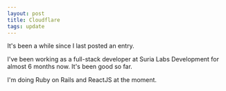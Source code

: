 ```yaml
---
layout: post
title: Cloudflare
tags: update
---
```


It's been a while since I last posted an entry.

I've been working as a full-stack developer at Suria Labs Development for almost 6 months now. It's been good so far.

I'm doing Ruby on Rails and ReactJS at the moment.
